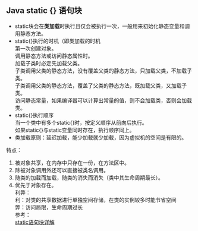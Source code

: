 ## Java static {} 语句块
* static块会在**类加载**时执行且仅会被执行一次，一般用来初始化静态变量和调用静态方法。  
* static{}执行的时机（即类加载的时机  
第一次创建对象。  
调用静态方法或访问静态属性时。  
加载子类时必定先加载父类。  
子类调用父类的静态方法，没有覆盖父类的静态方法，只加载父类，不加载子类。  
子类调用父类的静态方法，覆盖了父类的静态方法，既加载父类，又加载子类。  
访问静态常量，如果编译器可以计算出常量的值，则不会加载类，否则会加载类。  
* static{}执行顺序  
当一个类中有多个static{}时，按定义顺序从前向后执行。  
如果static{}与static变量同时存在，执行顺序同上。  
* 类加载原则：延迟加载，能少加载就少加载，因为虚拟机的空间是有限的。  
  
特点：  
1. 被对象共享，在内存中只存在一份，在方法区中。  
2. 除被对象调用外还可以直接被类名调用。  
3. 随类的加载而加载，随类的消失而消失（类中其生命周期最长）。  
4. 优先于对象存在。  
利弊：  
利：对类的共享数据进行单独空间存储，在类的实例较多时能节省空间  
弊：访问局限，生命周期过长  
参考：  
[static语句块详解](https://blog.csdn.net/lubiaopan/article/details/4802430)